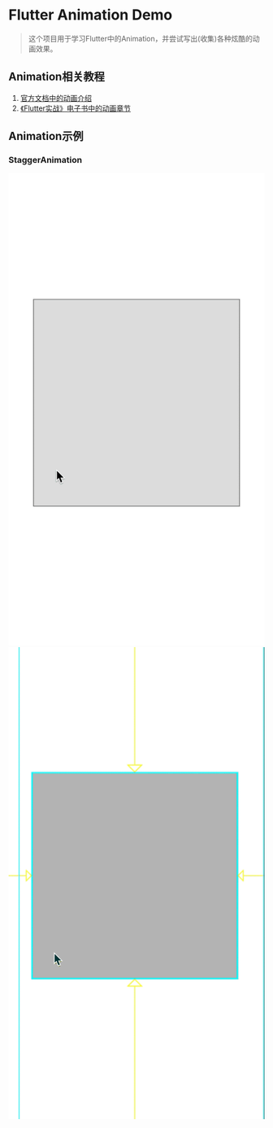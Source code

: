 # Flutter Animation Demo

>这个项目用于学习Flutter中的Animation，并尝试写出(收集)各种炫酷的动画效果。


## Animation相关教程
1. [官方文档中的动画介绍](https://flutter.io/docs/development/ui/animations)
2. [《Flutter实战》电子书中的动画章节](https://book.flutterchina.club/chapter9/)


## Animation示例

### StaggerAnimation
![stagger animation](assets/screenshot/stagger_animation_1.gif)
![stagger animation](assets/screenshot/stagger_animation_2.gif)